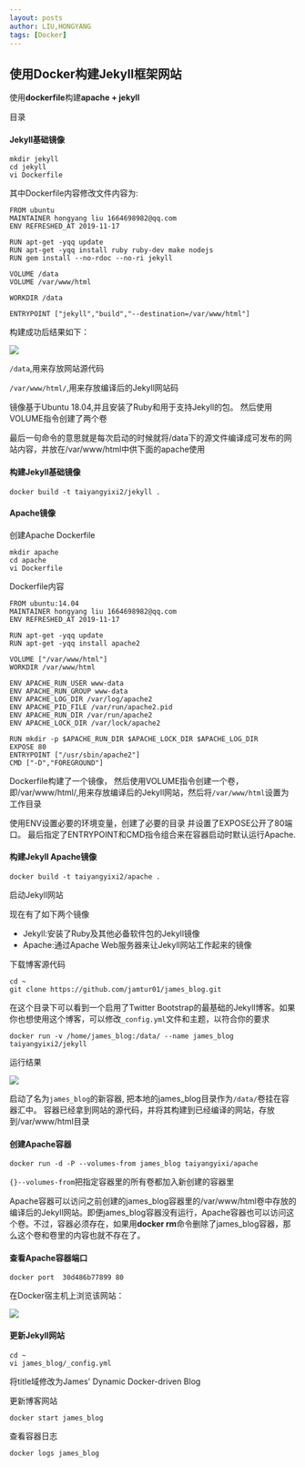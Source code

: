 ```yaml
---
layout: posts
author: LIU,HONGYANG
tags: [Docker]
---
```






## 使用Docker构建Jekyll框架网站


使用**dockerfile**构建**apache + jekyll**

目录





#### Jekyll基础镜像





```
mkdir jekyll
cd jekyll
vi Dockerfile
```

其中Dockerfile内容修改文件内容为:

```
FROM ubuntu
MAINTAINER hongyang liu 1664698982@qq.com
ENV REFRESHED_AT 2019-11-17

RUN apt-get -yqq update
RUN apt-get -yqq install ruby ruby-dev make nodejs
RUN gem install --no-rdoc --no-ri jekyll

VOLUME /data
VOLUME /var/www/html

WORKDIR /data

ENTRYPOINT ["jekyll","build","--destination=/var/www/html"]

```

构建成功后结果如下：

![](https://tva1.sinaimg.cn/large/007S8ZIlgy1gfjotbiaelj30ka044q3g.jpg)

```/data```,用来存放网站源代码

```/var/www/html/```,用来存放编译后的Jekyll网站码


镜像基于Ubuntu 18.04,并且安装了Ruby和用于支持Jekyll的包。
然后使用VOLUME指令创建了两个卷

最后一句命令的意思就是每次启动的时候就将/data下的源文件编译成可发布的网站内容，并放在/var/www/html中供下面的apache使用



#### 构建Jekyll基础镜像



```{}
docker build -t taiyangyixi2/jekyll .
```



#### Apache镜像






创建Apache Dockerfile

```{}
mkdir apache
cd apache 
vi Dockerfile
```


Dockerfile内容



```{}
FROM ubuntu:14.04
MAINTAINER hongyang liu 1664698982@qq.com
ENV REFRESHED_AT 2019-11-17

RUN apt-get -yqq update
RUN apt-get -yqq install apache2

VOLUME ["/var/www/html"]
WORKDIR /var/www/html

ENV APACHE_RUN_USER www-data
ENV APACHE_RUN_GROUP www-data
ENV APACHE_LOG_DIR /var/log/apache2
ENV APACHE_PID_FILE /var/run/apache2.pid
ENV APACHE_RUN_DIR /var/run/apache2
ENV APACHE_LOCK_DIR /var/lock/apache2

RUN mkdir -p $APACHE_RUN_DIR $APACHE_LOCK_DIR $APACHE_LOG_DIR
EXPOSE 80
ENTRYPOINT ["/usr/sbin/apache2"]
CMD ["-D","FOREGROUND"]
```



Dockerfile构建了一个镜像，
然后使用VOLUME指令创建一个卷，
即/var/www/html/,用来存放编译后的Jekyll网站，然后将```/var/www/html```设置为工作目录

使用ENV设置必要的环境变量，创建了必要的目录
并设置了EXPOSE公开了80端口。
最后指定了ENTRYPOINT和CMD指令组合来在容器启动时默认运行Apache.



#### 构建Jekyll Apache镜像








```{}
docker build -t taiyangyixi2/apache .
```

启动Jekyll网站

现在有了如下两个镜像

- Jekyll:安装了Ruby及其他必备软件包的Jekyll镜像
- Apache:通过Apache Web服务器来让Jekyll网站工作起来的镜像

下载博客源代码

```{}
cd ~
git clone https://github.com/jamtur01/james_blog.git
```

在这个目录下可以看到一个启用了Twitter Bootstrap的最基础的Jekyll博客。如果你也想使用这个博客，可以修改```_config.yml```文件和主题，以符合你的要求

```{}
docker run -v /home/james_blog:/data/ --name james_blog taiyangyixi2/jekyll
```

运行结果

![](https://tva1.sinaimg.cn/large/007S8ZIlgy1gfjot49vkcj317605s3zh.jpg)

启动了名为```james_blog```的新容器,
把本地的james_blog目录作为```/data/```卷挂在容器汇中。
容器已经拿到网站的源代码，并将其构建到已经编译的网站，存放到/var/www/html目录



#### 创建Apache容器




```{}
docker run -d -P --volumes-from james_blog taiyangyixi/apache
```

```{}--volumes-from```把指定容器里的所有卷都加入新创建的容器里

Apache容器可以访问之前创建的james_blog容器里的/var/www/html卷中存放的编译后的Jekyll网站。即便james_blog容器没有运行，Apache容器也可以访问这个卷。不过，容器必须存在，如果用**docker rm**命令删除了james_blog容器，那么这个卷和卷里的内容也就不存在了。



#### 查看Apache容器端口




```{}
docker port  30d486b77899 80
```

在Docker宿主机上浏览该网站：


![](https://tva1.sinaimg.cn/large/007S8ZIlgy1gfjosw0qe7j31br0u00wv.jpg)



#### 更新Jekyll网站




```{}
cd ~
vi james_blog/_config.yml
```

将title域修改为James' Dynamic Docker-driven Blog

更新博客网站

```{}
docker start james_blog
```

查看容器日志

```{}
docker logs james_blog
```